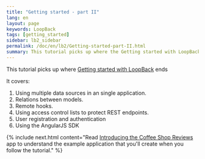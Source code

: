 ```yaml
---
title: "Getting started - part II"
lang: en
layout: page
keywords: LoopBack
tags: [getting_started]
sidebar: lb2_sidebar
permalink: /doc/en/lb2/Getting-started-part-II.html
summary: This tutorial picks up where the Getting started with LoopBack tutorial ends, and it assumes you understand the basic concepts and tasks introduced in the first tutorial.
---
```


This tutorial picks up where [Getting started with LoopBack](/doc/{{page.lang}}/lb2/Getting-started-with-LoopBack.html) ends

It covers:

1. Using multiple data sources in an single application.
1. Relations between models.
1. Remote hooks.
1. Using access control lists to protect REST endpoints.
1. User registration and authentication
1. Using the AngularJS SDK

{% include next.html content="Read [Introducing the Coffee Shop Reviews](Introducing-the-Coffee-Shop-Reviews-app.html) app to understand the example application that you'll create when you follow the tutorial."
%}
